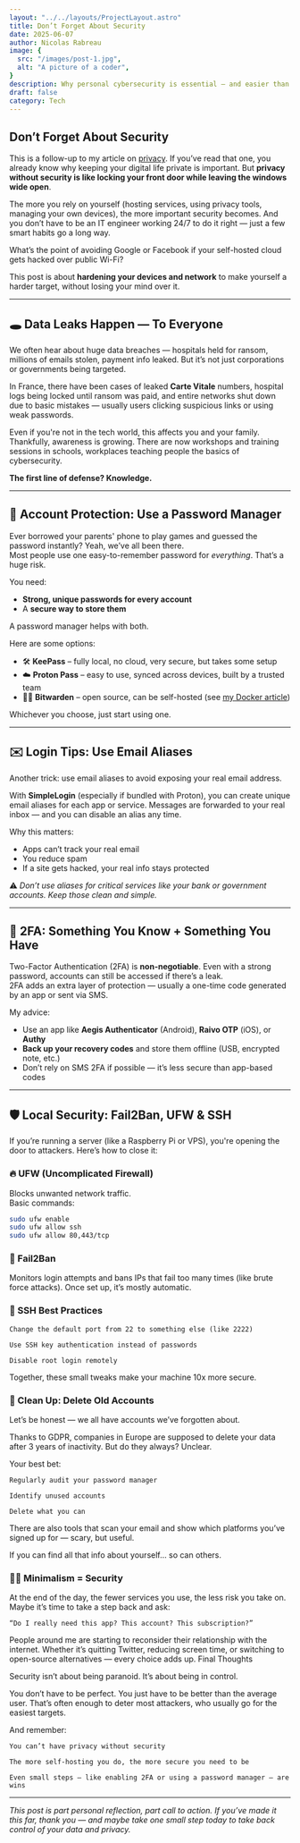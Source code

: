 ```yaml
---
layout: "../../layouts/ProjectLayout.astro"
title: Don’t Forget About Security
date: 2025-06-07
author: Nicolas Rabreau
image: {
  src: "/images/post-1.jpg",
  alt: "A picture of a coder",
}
description: Why personal cybersecurity is essential — and easier than you think
draft: false
category: Tech
---
```


## Don’t Forget About Security

This is a follow-up to my article on [privacy](#). If you’ve read that one, you already know why keeping your digital life private is important. But **privacy without security is like locking your front door while leaving the windows wide open**.

The more you rely on yourself (hosting services, using privacy tools, managing your own devices), the more important security becomes. And you don’t have to be an IT engineer working 24/7 to do it right — just a few smart habits go a long way.

What’s the point of avoiding Google or Facebook if your self-hosted cloud gets hacked over public Wi-Fi?

This post is about **hardening your devices and network** to make yourself a harder target, without losing your mind over it.

---

## 🕳️ Data Leaks Happen — To Everyone

We often hear about huge data breaches — hospitals held for ransom, millions of emails stolen, payment info leaked. But it’s not just corporations or governments being targeted.

In France, there have been cases of leaked **Carte Vitale** numbers, hospital logs being locked until ransom was paid, and entire networks shut down due to basic mistakes — usually users clicking suspicious links or using weak passwords.

Even if you're not in the tech world, this affects you and your family. Thankfully, awareness is growing. There are now workshops and training sessions in schools, workplaces teaching people the basics of cybersecurity.

**The first line of defense? Knowledge.**

---

## 🔐 Account Protection: Use a Password Manager

Ever borrowed your parents' phone to play games and guessed the password instantly? Yeah, we’ve all been there.  
Most people use one easy-to-remember password for *everything*. That’s a huge risk.

You need:
- **Strong, unique passwords for every account**
- A **secure way to store them**

A password manager helps with both.

Here are some options:
- 🛠️ **KeePass** – fully local, no cloud, very secure, but takes some setup  
- ☁️ **Proton Pass** – easy to use, synced across devices, built by a trusted team  
- 🧑‍💻 **Bitwarden** – open source, can be self-hosted (see [my Docker article](#))  

Whichever you choose, just start using one.

---

## ✉️ Login Tips: Use Email Aliases

Another trick: use email aliases to avoid exposing your real email address.

With **SimpleLogin** (especially if bundled with Proton), you can create unique email aliases for each app or service. Messages are forwarded to your real inbox — and you can disable an alias any time.

Why this matters:
- Apps can’t track your real email
- You reduce spam
- If a site gets hacked, your real info stays protected

⚠️ *Don’t use aliases for critical services like your bank or government accounts. Keep those clean and simple.*

---

## 🔐 2FA: Something You Know + Something You Have

Two-Factor Authentication (2FA) is **non-negotiable**. Even with a strong password, accounts can still be accessed if there’s a leak.  
2FA adds an extra layer of protection — usually a one-time code generated by an app or sent via SMS.

My advice:
- Use an app like **Aegis Authenticator** (Android), **Raivo OTP** (iOS), or **Authy**
- **Back up your recovery codes** and store them offline (USB, encrypted note, etc.)
- Don’t rely on SMS 2FA if possible — it’s less secure than app-based codes

---

## 🛡️ Local Security: Fail2Ban, UFW & SSH

If you’re running a server (like a Raspberry Pi or VPS), you're opening the door to attackers. Here’s how to close it:

### 🔥 UFW (Uncomplicated Firewall)

Blocks unwanted network traffic.  
Basic commands:
```bash
sudo ufw enable
sudo ufw allow ssh
sudo ufw allow 80,443/tcp
```

### 🚫 Fail2Ban

Monitors login attempts and bans IPs that fail too many times (like brute force attacks).
Once set up, it’s mostly automatic.


### 🔑 SSH Best Practices

    Change the default port from 22 to something else (like 2222)

    Use SSH key authentication instead of passwords

    Disable root login remotely

Together, these small tweaks make your machine 10x more secure.


### 🧹 Clean Up: Delete Old Accounts

Let’s be honest — we all have accounts we’ve forgotten about.

Thanks to GDPR, companies in Europe are supposed to delete your data after 3 years of inactivity. But do they always? Unclear.

Your best bet:

    Regularly audit your password manager

    Identify unused accounts

    Delete what you can

There are also tools that scan your email and show which platforms you’ve signed up for — scary, but useful.

If you can find all that info about yourself… so can others.


### 🧘‍♂️ Minimalism = Security

At the end of the day, the fewer services you use, the less risk you take on.
Maybe it’s time to take a step back and ask:

    “Do I really need this app? This account? This subscription?”

People around me are starting to reconsider their relationship with the internet. Whether it’s quitting Twitter, reducing screen time, or switching to open-source alternatives — every choice adds up.
Final Thoughts

Security isn’t about being paranoid. It’s about being in control.

You don’t have to be perfect. You just have to be better than the average user. That’s often enough to deter most attackers, who usually go for the easiest targets.

And remember:

    You can’t have privacy without security

    The more self-hosting you do, the more secure you need to be

    Even small steps — like enabling 2FA or using a password manager — are wins

---

*This post is part personal reflection, part call to action. If you’ve made it this far, thank you — and maybe take one small step today to take back control of your data and privacy.*
